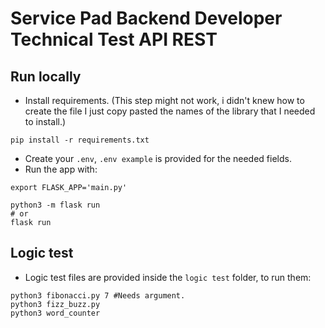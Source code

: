 # Service Pad Backend Developer Technical Test API REST

## Run locally

- Install requirements. (This step might not work, i didn't knew how to create the file I just copy pasted the names of the library that I needed to install.)

```
pip install -r requirements.txt
```

- Create your `.env`, `.env example` is provided for the needed fields.
- Run the app with:

```
export FLASK_APP='main.py'

python3 -m flask run
# or
flask run
```

## Logic test

- Logic test files are provided inside the `logic test` folder, to run them:

```
python3 fibonacci.py 7 #Needs argument.
python3 fizz_buzz.py
python3 word_counter
```
